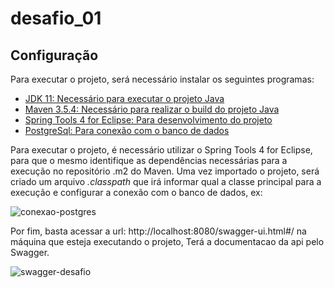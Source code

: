 # desafio_01

## Configuração

Para executar o projeto, será necessário instalar os seguintes programas:

- [JDK 11: Necessário para executar o projeto Java](https://www.oracle.com/java/technologies/javase-jdk11-downloads.html)
- [Maven 3.5.4: Necessário para realizar o build do projeto Java](https://maven.apache.org/docs/3.5.4/release-notes.html)
- [Spring Tools 4 for Eclipse: Para desenvolvimento do projeto](https://spring.io/tools)
- [PostgreSql: Para conexão com o banco de dados](https://www.postgresql.org/download)

Para executar o projeto, é necessário utilizar o Spring Tools 4 for Eclipse, para que o mesmo identifique as dependências necessárias para a execução no repositório .m2 do Maven. Uma vez importado o projeto, será criado um arquivo *.classpath* que irá informar qual a classe principal para a execução
 e configurar a conexão com o banco de dados, ex:

![conexao-postgres](https://user-images.githubusercontent.com/23174611/89718422-b8616800-d994-11ea-9085-4f0f3ff1401c.png)

Por fim, basta acessar a url: http://localhost:8080/swagger-ui.html#/ na máquina que esteja executando o projeto, Terá a documentacao da api pelo Swagger.

![swagger-desafio](https://user-images.githubusercontent.com/23174611/89718176-5d7b4100-d993-11ea-85de-b064bb806698.png)
